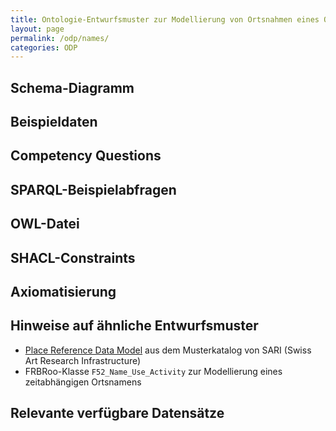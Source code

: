 ```yaml
---
title: Ontologie-Entwurfsmuster zur Modellierung von Ortsnahmen eines Ortes
layout: page
permalink: /odp/names/
categories: ODP
---
```


## Schema-Diagramm


## Beispieldaten



## Competency Questions


## SPARQL-Beispielabfragen


## OWL-Datei


## SHACL-Constraints


## Axiomatisierung



## Hinweise auf ähnliche Entwurfsmuster

- [Place Reference Data Model](https://docs.swissartresearch.net/et/place/#names-and-classifications) aus dem Musterkatalog von SARI (Swiss Art Research Infrastructure)
- FRBRoo-Klasse `F52_Name_Use_Activity` zur Modellierung eines zeitabhängigen Ortsnamens


## Relevante verfügbare Datensätze

